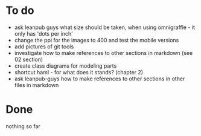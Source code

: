 # To do #

- ask leanpub guys what size should be taken, when using omnigraffle - it only has 'dots per inch'
- change the ppi for the images to 400 and test the mobile versions
- add pictures of git tools
- investigate how to make references to other sections in markdown (see 02 section)
- create class diagrams for modeling parts
- shortcut haml - for what does it stands? (chapter 2)
- ask leanpub-guys how to make references to other sections in other files in markdown


# Done #

nothing so far
